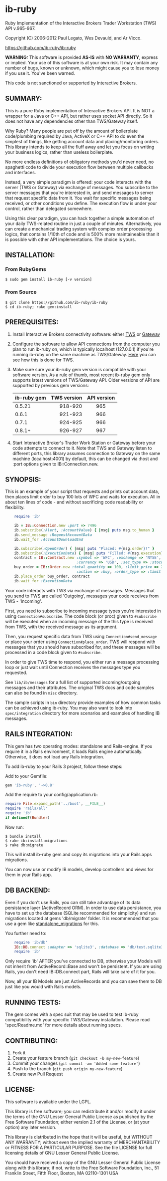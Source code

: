 # ib-ruby

Ruby Implementation of the Interactive Brokers Trader Workstation (TWS) API v.965-967.

Copyright (C) 2006-2012 Paul Legato, Wes Devauld, and Ar Vicco.

https://github.com/ib-ruby/ib-ruby

__WARNING:__ This software is provided __AS-IS__ with __NO WARRANTY__, express or
implied. Your use of this software is at your own risk. It may contain any number
of bugs, known or unknown, which might cause you to lose money if you use it.
You've been warned.

This code is not sanctioned or supported by Interactive Brokers.

## SUMMARY:

This is a pure Ruby implementation of Interactive Brokers API. It is NOT a wrapper
for a Java or C++ API, but rather uses socket API directly. So it does not have any
dependencies other than TWS/Gateway itself.

Why Ruby? Many people are put off by the amount of boilerplate code/plumbing required
by Java, ActiveX or C++ API to do even the simplest of things, like getting account
data and placing/monitoring orders. This library intends to keep all the fluff away
and let you focus on writing your business logics, rather than useless boilerplate.

No more endless definitions of obligatory methods you'd never need, no spaghetti code
to divide your execution flow between multiple callbacks and interfaces.

Instead, a very simple paradigm is offered: your code interacts with the server
(TWS or Gateway) via exchange of messages. You subscribe to the server messages
that you're interested in, and send messages to server that request specific data
from it. You wait for specific messages being received, or other conditions you
define. The execution flow is under your control, rather than delegated somewhere.

Using this clear paradigm, you can hack together a simple automation of your
daily TWS-related routine in just a couple of minutes. Alternatively, you can
create a mechanical trading system with complex order processing logics, that
contains 1/10th of code and is 500% more maintaineable than it is possible with
other API implementations. The choice is yours.

## INSTALLATION:

### From RubyGems

    $ sudo gem install ib-ruby [-v version]

### From Source

    $ git clone https://github.com/ib-ruby/ib-ruby
    $ cd ib-ruby; rake gem:install

## PREREQUISITES:

1. Install Interactive Brokers connectivity software: either
   [TWS](http://www.interactivebrokers.com/en/p.php?f=tws) or
   [Gateway](http://www.interactivebrokers.com/en/p.php?f=programInterface&ib_entity=llc)

2. Configure the software to allow API connections from the computer you plan to run
   ib-ruby on, which is typically localhost (127.0.0.1) if you're running ib-ruby on
   the same machine as TWS/Gateway. [Here](http://www.youtube.com/watch?v=53tmypRq5wI)
   you can see how this is done for TWS.

3. Make sure sure your ib-ruby gem version is compatible with your software version.
   As a rule of thumb, most recent ib-ruby gem only supports latest versions of
   TWS/Gateway API. Older versions of API are supported by previous gem versions:

    | ib-ruby gem | TWS version | API version  |
    |:------------|------------:|:------------:|
    | 0.5.21      |    918-920  |    965       |
    | 0.6.1       |    921-923  |    966       |
    | 0.7.1       |    924-925  |    966       |
    | 0.8.1+      |    926-927  |    967       |

4. Start Interactive Broker's Trader Work Station or Gateway before your code
   attempts to connect to it. Note that TWS and Gateway listen to different ports,
   this library assumes connection to Gateway on the same machine (localhost:4001)
   by default, this can be changed via :host and :port options given to IB::Connection.new.

## SYNOPSIS:

This is an example of your script that requests and prints out account data, then
places limit order to buy 100 lots of WFC and waits for execution. All in about ten
lines of code - and without sacrificing code readability or flexibility.
``` ruby
    require 'ib'

    ib = IB::Connection.new :port => 7496
    ib.subscribe(:Alert, :AccountValue) { |msg| puts msg.to_human }
    ib.send_message :RequestAccountData
    ib.wait_for :AccountDownloadEnd

    ib.subscribe(:OpenOrder) { |msg| puts "Placed: #{msg.order}!" }
    ib.subscribe(:ExecutionData) { |msg| puts "Filled: #{msg.execution}!" }
    contract = IB::Contract.new :symbol => 'WFC', :exchange => 'NYSE',
                                :currency => 'USD', :sec_type => :stock
    buy_order = IB::Order.new :total_quantity => 100, :limit_price => 21.00,
                                :action => :buy, :order_type => :limit
    ib.place_order buy_order, contract
    ib.wait_for :ExecutionData
```
Your code interacts with TWS via exchange of messages. Messages that you send to
TWS are called 'Outgoing', messages your code receives from TWS - 'Incoming'.

First, you need to subscribe to incoming message types you're interested in
using `Connection#subscribe`. The code block (or proc) given to `#subscribe`
will be executed when an incoming message of the this type is received from TWS,
with the received message as its argument.

Then, you request specific data from TWS using `Connection#send_message` or place
your order using `Connection#place_order`. TWS will respond with messages that you
should have subscribed for, and these messages will be processed in a code block
given to `#subscribe`.

In order to give TWS time to respond, you either run a message processing loop or
just wait until Connection receives the messages type you requested.

See `lib/ib/messages` for a full list of supported incoming/outgoing messages
and their attributes. The original TWS docs and code samples can also be found
in `misc` directory.

The sample scripts in `bin` directory provide examples of how common tasks
can be achieved using ib-ruby. You may also want to look into `spec/integration`
directory for more scenarios and examples of handling IB messages.

## RAILS INTEGRATION:

This gem has two operating modes: standalone and Rails-engine. If you require it in a
Rails environment, it loads Rails engine automatically. Otherwise, it does not load any
Rails integration. 

To add ib-ruby to your Rails 3 project, follow these steps:

Add to your Gemfile:
``` ruby
gem 'ib-ruby', '~>0.8'
```
Add the require to your config/application.rb:
``` ruby
require File.expand_path('../boot', __FILE__)
require 'rails/all'
require 'ib'
if defined?(Bundler)
```
Now run:

    $ bundle install
    $ rake ib:install:migrations
    $ rake db:migrate

This will install ib-ruby gem and copy its migrations into your Rails apps migrations.

You can now use or modify IB models, develop controllers and views for them in your Rails app. 

## DB BACKEND:

Even if you don't use Rails, you can still take advantage of its data persistance layer 
(ActiveRecord ORM). In order to use data persistance, you have to set up the database 
(SQLite recommended for simplicity) and run migrations located at gems 'db/migrate' folder.
It is recommended that you use a gem like [standalone_migrations](https://github.com/thuss/standalone-migrations) for this.

You further need to:
``` ruby
    require 'ib/db'
    IB::DB.connect :adapter => 'sqlite3', :database => 'db/test.sqlite3'
    require 'ib'
```
Only require 'ib' AFTER you've connected to DB, otherwise your Models will not
inherit from ActiveRecord::Base and won't be persistent. If you are using Rails,
you don't need IB::DB.connect part, Rails will take care of it for you.  

Now, all your IB Models are just ActiveRecords and you can save them to DB just
like you would with Rails models.

## RUNNING TESTS:

The gem comes with a spec suit that may be used to test ib-ruby compatibility with your 
specific TWS/Gateway installation. Please read 'spec/Readme.md' for more details about
running specs.

## CONTRIBUTING:

1. Fork it
2. Create your feature branch (`git checkout -b my-new-feature`)
3. Commit your changes (`git commit -am 'Added some feature'`)
4. Push to the branch (`git push origin my-new-feature`)
5. Create new Pull Request

## LICENSE:

This software is available under the LGPL.

This library is free software; you can redistribute it and/or modify
it under the terms of the GNU Lesser General Public License as
published by the Free Software Foundation; either version 2.1 of the
License, or (at your option) any later version.

This library is distributed in the hope that it will be useful, but
WITHOUT ANY WARRANTY; without even the implied warranty of
MERCHANTABILITY or FITNESS FOR A PARTICULAR PURPOSE. See the file LICENSE
for full licensing details of GNU Lesser General Public License.

You should have received a copy of the GNU Lesser General Public
License along with this library; if not, write to the Free Software
Foundation, Inc., 51 Franklin Street, Fifth Floor, Boston, MA
02110-1301 USA

